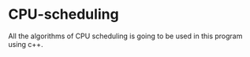 # CPU-scheduling
All the algorithms of CPU scheduling is going to be used in this program using c++.
